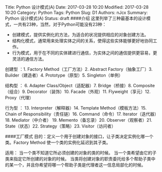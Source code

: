 Title: Python 设计模式(A)
Date: 2017-03-28 10:20
Modified: 2017-03-28 10:20
Category: Python
Tags: Python
Slug: D1
Authors: nJcx
Summary: Python 设计模式(A)
Status: draft
####介绍
这里列举了三种最基本的设计模式，一共有23种，当然，对于Python可能没有23种：

- 创建模式，提供实例化的方法，为适合的状况提供相应的对象创建方法。
- 结构化模式，通常用来处理实体之间的关系，使得这些实体能够更好地协同工作。
- 行为模式，用于在不同的实体建进行通信，为实体之间的通信提供更容易，更灵活的通信方法。


创建型 ：1. Factory Method（工厂方法）2. Abstract Factory（抽象工厂）3. Builder（建造者）4. Prototype（原型）5. Singleton（单例）

结构型 ： 6. Adapter Class/Object（适配器）7. Bridge（桥接）8. Composite（组合）9. Decorator（装饰）10. Facade（外观）11. Flyweight（享元）12. Proxy（代理）

行为型 ： 13. Interpreter（解释器）14. Template Method（模板方法）15. Chain of Responsibility（责任链）16. Command（命令）17. Iterator（迭代器）18. Mediator（中介者）
19. Memento（备忘录）20. Observer（观察者）21. State（状态）22. Strategy（策略）23. Visitor（访问者）

####工厂模式
目的：定义一个用于创建对象的接口，让子类决定实例化哪一个类。Factory Method 使一个类的实例化延迟到其子类。

适用：
当一个类不知道它所必须创建的对象的类的时候。
当一个类希望由它的子类来指定它所创建的对象的时候。
当类将创建对象的职责委托给多个帮助子类中的某一个，并且你希望将哪一个帮助子类是代理者这一信息局部化的时候。





